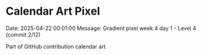 # Calendar Art Pixel

Date: 2025-04-22 00:01:00
Message: Gradient pixel week 4 day 1 - Level 4 (commit 2/12)

Part of GitHub contribution calendar art
